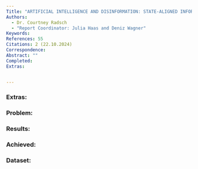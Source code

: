 ```yaml
---
Title: "ARTIFICIAL INTELLIGENCE AND DISINFORMATION: STATE-ALIGNED INFORMATION OPERATIONS AND THE DISTORTION OF THE PUBLIC SPHERE"
Authors:
  - Dr. Courtney Radsch
  - "Report Coordinator: Julia Haas and Deniz Wagner"
Keywords: 
References: 55
Citations: 2 (22.10.2024)
Correspondence: 
Abstract: ""
Completed:
Extras: 


---
```



### Extras: 
### Problem: 
### Results: 
### Achieved: 
### Dataset:


